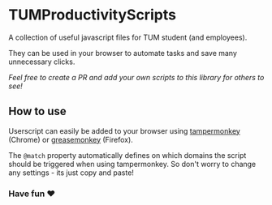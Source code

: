 # TUMProductivityScripts
A collection of useful javascript files for TUM student (and employees). 

They can be used in your browser to automate tasks and save many unnecessary clicks.

*Feel free to create a PR and add your own scripts to this library for others to see!*

## How to use
Userscript can easily be added to your browser using [tampermonkey](https://chrome.google.com/webstore/detail/tampermonkey/dhdgffkkebhmkfjojejmpbldmpobfkfo?hl=de) (Chrome) or [greasemonkey](https://addons.mozilla.org/de/firefox/addon/greasemonkey/) (Firefox).

The `@match` property automatically defines on which domains the script should be triggered when using tampermonkey. So don't worry to change any settings - its just copy and paste!

### Have fun ❤️

